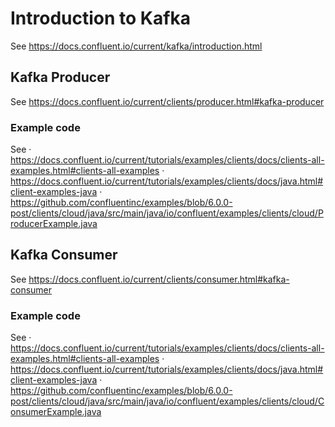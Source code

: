 # Introduction to Kafka

See https://docs.confluent.io/current/kafka/introduction.html

## Kafka Producer

See https://docs.confluent.io/current/clients/producer.html#kafka-producer

### Example code

See 
· https://docs.confluent.io/current/tutorials/examples/clients/docs/clients-all-examples.html#clients-all-examples
· https://docs.confluent.io/current/tutorials/examples/clients/docs/java.html#client-examples-java
· https://github.com/confluentinc/examples/blob/6.0.0-post/clients/cloud/java/src/main/java/io/confluent/examples/clients/cloud/ProducerExample.java

## Kafka Consumer

See https://docs.confluent.io/current/clients/consumer.html#kafka-consumer

### Example code

See 
· https://docs.confluent.io/current/tutorials/examples/clients/docs/clients-all-examples.html#clients-all-examples
· https://docs.confluent.io/current/tutorials/examples/clients/docs/java.html#client-examples-java
· https://github.com/confluentinc/examples/blob/6.0.0-post/clients/cloud/java/src/main/java/io/confluent/examples/clients/cloud/ConsumerExample.java


